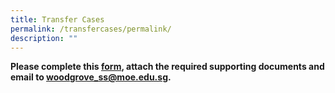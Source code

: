 ```yaml
---
title: Transfer Cases
permalink: /transfercases/permalink/
description: ""
---
```


**Please complete this [form](https://woodgrovesec.moe.edu.sg/qql/slot/u609/Useful%20Information/Request%20for%20School%20Transfer%20for%20students%20studying%20in%20current%20Mainstream%20schools.docx), attach the required supporting documents and email to **[woodgrove\_ss@moe.edu.sg](mailto:woodgrove_ss@moe.edu.sg).****